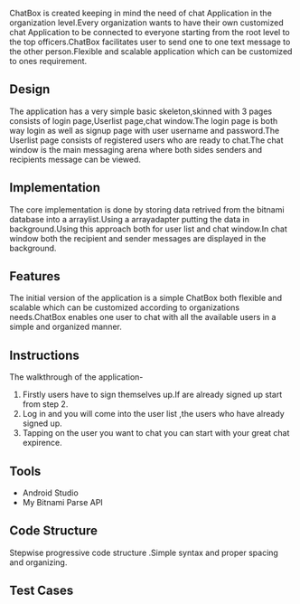 ChatBox is created keeping in mind the need of chat Application in the organization level.Every organization wants to have their own customized chat Application to be connected to everyone starting from the root level to the top officers.ChatBox facilitates user to send one to one text message to the other person.Flexible and scalable application which can be customized to ones requirement.


##  **Design**
The application has a very simple basic skeleton,skinned with 3 pages consists of login page,Userlist page,chat window.The login page is both way login as well as signup page with user username and password.The Userlist page consists of registered users who are ready to chat.The chat window is the main messaging arena where both sides senders and recipients message can be viewed.

##  **Implementation**
The core implementation is done by storing data retrived from the bitnami database into a arraylist.Using a arrayadapter putting the data in background.Using this approach both for user list and chat window.In chat window both the recipient and sender messages are displayed in the background.

## **Features**
The initial version of the application is a simple ChatBox both flexible and scalable which can be customized according to organizations needs.ChatBox enables one user to chat with all the available users in a simple and organized manner.

##  **Instructions**

The walkthrough of the application-
1. Firstly users have to sign themselves up.If are already signed up start from step 2.
2. Log in and you will come into the user list ,the users who have already signed up.
3. Tapping on the user you want to chat you can start with your great chat expirence.

## **Tools**

- Android Studio
- My Bitnami Parse API

## **Code Structure**

Stepwise progressive code structure .Simple syntax and proper spacing and organizing.

## **Test Cases**




